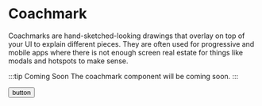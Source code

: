 # Coachmark

Coachmarks are hand-sketched-looking drawings that overlay on top of your UI to explain different pieces. They are often used for progressive and mobile apps where there is not enough screen real estate for things like modals and hotspots to make sense.

:::tip Coming Soon
The coachmark component will be coming soon.
:::

<div class="example">
  <button id="coachmark-demo" @click="showCoachmark()">button</button>
</div>

<script>
export default {
  props: ['slot-key'],
  data: () => ({
    mark: null,
  }),
  mounted() {
  },
  methods: {
    showCoachmark() {
      this.mark = new Onboardist.UI.Coachmark({
        attach: '#coachmark-demo',
        content: 'This is a coachmark',
      });
    },
  },
  destroyed() {
    Onboardist.UI.clear();
  },
};
</script>